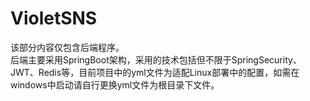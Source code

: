 # VioletSNS  
该部分内容仅包含后端程序。  
后端主要采用SpringBoot架构，采用的技术包括但不限于SpringSecurity、JWT、Redis等，目前项目中的yml文件为适配Linux部署中的配置，如需在windows中启动请自行更换yml文件为根目录下文件。
